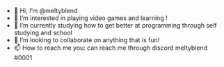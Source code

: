 - 👋 Hi, I’m @meltyblend
- 👀 I’m interested in playing video games and learning !
- 🌱 I’m currently studying how to get better at programming through self studying and school 
- 💞️ I’m looking to collaborate on anything that is fun!
- 📫 How to reach me you: can reach me through discord meltyblend #0001

<!---
meltyblend/meltyblend is a ✨ special ✨ repository because its `README.md` (this file) appears on your GitHub profile.
You can click the Preview link to take a look at your changes.
--->
